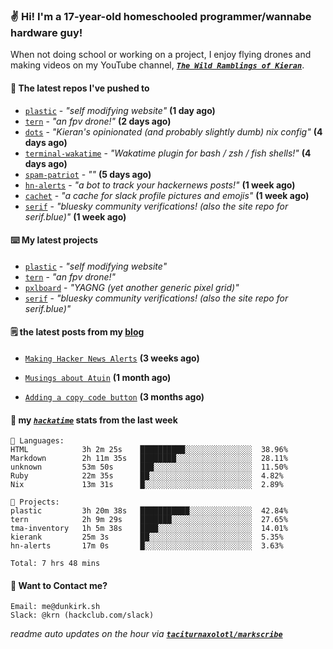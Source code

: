 ### ✌️ Hi! I'm a 17-year-old homeschooled programmer/wannabe hardware guy!

When not doing school or working on a project, I enjoy flying drones and making videos on my YouTube channel, [**_`The Wild Ramblings of Kieran`_**](https://youtube.com/@kieran.rambles).

#### 👷 The latest repos I've pushed to

- [`plastic`](https://github.com/taciturnaxolotl/plastic) - _"self modifying website"_ **(1 day ago)**
- [`tern`](https://github.com/taciturnaxolotl/tern) - _"an fpv drone!"_ **(2 days ago)**
- [`dots`](https://github.com/taciturnaxolotl/dots) - _"Kieran's opinionated (and probably slightly dumb) nix config"_ **(4 days ago)**
- [`terminal-wakatime`](https://github.com/hackclub/terminal-wakatime) - _"Wakatime plugin for bash / zsh / fish shells!"_ **(4 days ago)**
- [`spam-patriot`](https://github.com/taciturnaxolotl/spam-patriot) - _""_ **(5 days ago)**
- [`hn-alerts`](https://github.com/taciturnaxolotl/hn-alerts) - _"a bot to track your hackernews posts!"_ **(1 week ago)**
- [`cachet`](https://github.com/taciturnaxolotl/cachet) - _"a cache for slack profile pictures and emojis"_ **(1 week ago)**
- [`serif`](https://github.com/taciturnaxolotl/serif) - _"bluesky community verifications! (also the site repo for serif.blue)"_ **(1 week ago)**

#### ⌨️ My latest projects

- [`plastic`](https://github.com/taciturnaxolotl/plastic) - _"self modifying website"_
- [`tern`](https://github.com/taciturnaxolotl/tern) - _"an fpv drone!"_
- [`pxlboard`](https://github.com/taciturnaxolotl/pxlboard) - _"YAGNG (yet another generic pixel grid)"_
- [`serif`](https://github.com/taciturnaxolotl/serif) - _"bluesky community verifications! (also the site repo for serif.blue)"_

#### 🗒️ the latest posts from my [blog](https://dunkirk.sh)

- [`Making Hacker News Alerts`](https://dunkirk.sh/blog/hn-alerts/) **(3 weeks ago)**

- [`Musings about Atuin`](https://dunkirk.sh/blog/atuin/) **(1 month ago)**

- [`Adding a copy code button`](https://dunkirk.sh/blog/adding-a-copy-button/) **(3 months ago)**



#### 📡 my [_`hackatime`_](https://waka.hackclub.com) stats from the last week

```text
💾 Languages:
HTML            3h 2m 25s    ██████████░░░░░░░░░░░░░░░  38.96%
Markdown        2h 11m 35s   ████████░░░░░░░░░░░░░░░░░  28.11%
unknown         53m 50s      ███░░░░░░░░░░░░░░░░░░░░░░  11.50%
Ruby            22m 35s      ██░░░░░░░░░░░░░░░░░░░░░░░  4.82%
Nix             13m 31s      █░░░░░░░░░░░░░░░░░░░░░░░░  2.89%

💼 Projects:
plastic         3h 20m 38s   ███████████░░░░░░░░░░░░░░  42.84%
tern            2h 9m 29s    ███████░░░░░░░░░░░░░░░░░░  27.65%
tma-inventory   1h 5m 38s    ████░░░░░░░░░░░░░░░░░░░░░  14.01%
kierank         25m 3s       ██░░░░░░░░░░░░░░░░░░░░░░░  5.35%
hn-alerts       17m 0s       █░░░░░░░░░░░░░░░░░░░░░░░░  3.63%

Total: 7 hrs 48 mins
```

#### 📮 Want to Contact me?

```text
Email: me@dunkirk.sh
Slack: @krn (hackclub.com/slack)
```

_readme auto updates on the hour via [**`taciturnaxolotl/markscribe`**](https://github.com/taciturnaxolotl/markscribe)_
